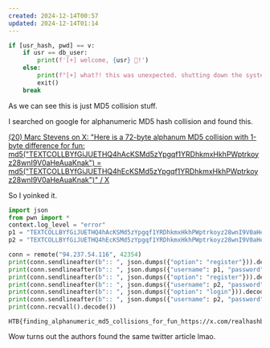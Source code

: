 ```yaml
---
created: 2024-12-14T00:57
updated: 2024-12-14T01:14
---
```


```python
if [usr_hash, pwd] == v:
    if usr == db_user:
        print(f'[+] welcome, {usr} 🤖!')
    else:
        print(f"[+] what?! this was unexpected. shutting down the system :: {open('flag.txt').read()} 👽")
        exit()
    break
```

As we can see this is just MD5 collision stuff.

I searched on google for alphanumeric MD5 hash collision and found this.

[(20) Marc Stevens on X: "Here is a 72-byte alphanum MD5 collision with 1-byte difference for fun: md5("TEXTCOLLBYfGiJUETHQ4hAcKSMd5zYpgqf1YRDhkmxHkhPWptrkoyz28wnI9V0aHeAuaKnak") = md5("TEXTCOLLBYfGiJUETHQ4hEcKSMd5zYpgqf1YRDhkmxHkhPWptrkoyz28wnI9V0aHeAuaKnak")" / X](https://x.com/realhashbreaker/status/1770161965006008570)

So I yoinked it.

```python
import json
from pwn import *
context.log_level = "error"
p1 = "TEXTCOLLBYfGiJUETHQ4hAcKSMd5zYpgqf1YRDhkmxHkhPWptrkoyz28wnI9V0aHeAuaKnak"
p2 = "TEXTCOLLBYfGiJUETHQ4hEcKSMd5zYpgqf1YRDhkmxHkhPWptrkoyz28wnI9V0aHeAuaKnak"

conn = remote("94.237.54.116", 42354)
print(conn.sendlineafter(b":: ", json.dumps({"option": "register"})).decode())
print(conn.sendlineafter(b":: ", json.dumps({"username": p1, "password": "password"})).decode())
print(conn.sendlineafter(b":: ", json.dumps({"option": "register"})).decode())
print(conn.sendlineafter(b":: ", json.dumps({"username": p2, "password": "password"})).decode())
print(conn.sendlineafter(b":: ", json.dumps({"option": "login"})).decode())
print(conn.sendlineafter(b":: ", json.dumps({"username": p2, "password": "password"})).decode())
print(conn.recvall().decode())
```

```flag
HTB{finding_alphanumeric_md5_collisions_for_fun_https://x.com/realhashbreaker/status/1770161965006008570_73cd928afdb3968a7efdc6954fc95bca}
```

Wow turns out the authors found the same twitter article lmao.
